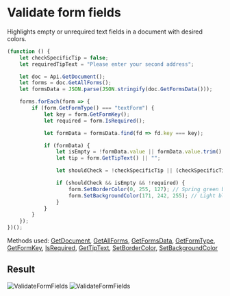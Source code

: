 # Validate form fields

Highlights empty or unrequired text fields in a document with desired colors.

```ts
(function () {
    let checkSpecificTip = false;
    let requiredTipText = "Please enter your second address";

    let doc = Api.GetDocument();
    let forms = doc.GetAllForms();
    let formsData = JSON.parse(JSON.stringify(doc.GetFormsData()));

    forms.forEach(form => {
        if (form.GetFormType() === "textForm") {
            let key = form.GetFormKey();
            let required = form.IsRequired();

            let formData = formsData.find(fd => fd.key === key);

            if (formData) {
                let isEmpty = !formData.value || formData.value.trim() === "";
                let tip = form.GetTipText() || "";

                let shouldCheck = !checkSpecificTip || (checkSpecificTip && tip.trim() === requiredTipText.trim());

                if (shouldCheck && isEmpty && !required) {
                    form.SetBorderColor(0, 255, 127); // Spring green border.
                    form.SetBackgroundColor(171, 242, 255); // Light blue background.
                }
            }
        }
    });
})();
```

Methods used: [GetDocument](../../../../office-api/usage-api/text-document-api/Api/Methods/GetDocument.md), [GetAllForms](../../../../office-api/usage-api/form-api/ApiDocument/Methods/GetAllForms.md), [GetFormsData](../../../../office-api/usage-api/form-api/ApiDocument/Methods/GetFormsData.md), [GetFormType](../../../../office-api/usage-api/form-api/ApiFormBase/Methods/GetFormType.md), [GetFormKey](../../../../office-api/usage-api/form-api/ApiFormBase/Methods/GetFormKey.md), [IsRequired](../../../../office-api/usage-api/form-api/ApiTextForm/Methods/IsRequired.md), [GetTipText](../../../../office-api/usage-api/form-api/ApiTextForm/Methods/GetTipText.md), [SetBorderColor](../../../../office-api/usage-api/form-api/ApiTextForm/Methods/SetBorderColor.md), [SetBackgroundColor](../../../../office-api/usage-api/form-api/ApiTextForm/Methods/SetBackgroundColor.md)

## Result

![ValidateFormFields](/assets/images/plugins/validate-form-fields.png#gh-light-mode-only)
![ValidateFormFields](/assets/images/plugins/validate-form-fields.dark.png#gh-dark-mode-only)
